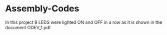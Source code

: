 # Assembly-Codes

In this project 8 LEDS were lighted ON and OFF in a row as it is shown in the document ODEV_1.pdf. 
